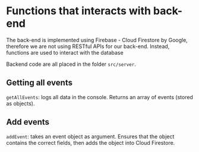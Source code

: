 # Functions that interacts with back-end

The back-end is implemented using Firebase - Cloud Firestore by Google, therefore we are not using RESTful APIs for our back-end. Instead, functions are used to interact with the database

Backend code are all placed in the folder `src/server`.

## Getting all events
`getAllEvents`: logs all data in the console. Returns an array of events (stored as objects).

## Add events
`addEvent`: takes an event object as argument. Ensures that the object contains the correct fields, then adds the object into Cloud Firestore.